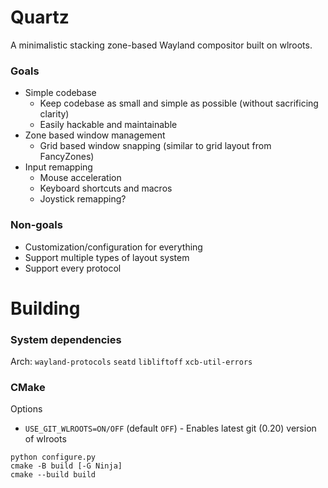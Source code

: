 # Quartz

A minimalistic stacking zone-based Wayland compositor built on wlroots.

### Goals

- Simple codebase
    - Keep codebase as small and simple as possible (without sacrificing clarity)
    - Easily hackable and maintainable
- Zone based window management
    - Grid based window snapping (similar to grid layout from FancyZones)
- Input remapping
    - Mouse acceleration
    - Keyboard shortcuts and macros
    - Joystick remapping?

### Non-goals

- Customization/configuration for everything
- Support multiple types of layout system
- Support every protocol

# Building

### System dependencies

Arch: `wayland-protocols` `seatd` `libliftoff` `xcb-util-errors`

### CMake

Options

 - `USE_GIT_WLROOTS=ON/OFF` (default `OFF`) - Enables latest git (0.20) version of wlroots

```
python configure.py
cmake -B build [-G Ninja]
cmake --build build
```
